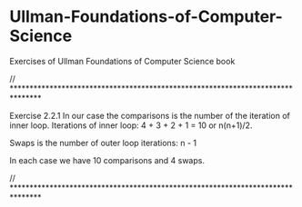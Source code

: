 # Ullman-Foundations-of-Computer-Science
Exercises of Ullman Foundations of Computer Science book

// *******************************************************************************

Exercise 2.2.1
In our case the comparisons is the number of the iteration of inner loop.
Iterations of inner loop: 4 + 3 + 2 + 1 = 10 or n(n+1)/2.

Swaps is the number of outer loop iterations: n - 1

In each case we have 10 comparisons and 4 swaps.

// *******************************************************************************
